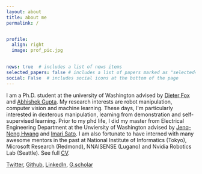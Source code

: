```yaml
---
layout: about
title: about me
permalink: /


profile:
  align: right
  image: prof_pic.jpg
  

news: true  # includes a list of news items
selected_papers: false # includes a list of papers marked as "selected={true}"
social: False  # includes social icons at the bottom of the page
---
```

I am a Ph.D. student at the university of Washington advised by [Dieter Fox](https://homes.cs.washington.edu/~fox/) and [Abhishek Gupta](https://abhishekunique.github.io/). 
My research interests are robot manipulation, computer vision and machine learning. These days, I'm particularly interested 
in dexterous manipulation, learning from demonstration and self-supervised learning. Prior to my phd life, I did my master 
from Electrical Engineering Department at the Unviersity of Washington advised by [Jenq-Neng Hwang](https://people.ece.uw.edu/hwang/) and [Imari Sato](http://research.nii.ac.jp/~imarik/). I am also fortunate to have interned with many awesome mentors in the past at
National Institute of Informatics (Tokyo), Microsoft Research (Redmond), NNAISENSE (Lugano) and Nvidia Robotics Lab (Seattle). See full [CV](assets/pdf/resume_zoeyC.pdf). 

[Twitter](https://twitter.com/ZoeyC17), [Github](https://github.com/qiuyuchen14), [LinkedIn](https://www.linkedin.com/in/qiuyu-chen), [G.scholar](https://scholar.google.com/citations?user=ZT8ib-AAAAAJ&hl=en)

